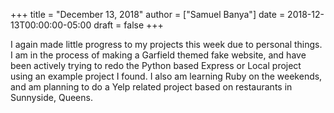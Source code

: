 +++
title = "December 13, 2018"
author = ["Samuel Banya"]
date = 2018-12-13T00:00:00-05:00
draft = false
+++

I again made little progress to my projects this week due to personal things.
I am in the process of making a Garfield themed fake website, and have been actively trying
to redo the Python based Express or Local project using an example project I found. I also am
learning Ruby on the weekends, and am planning to do a Yelp related project based on restaurants
in Sunnyside, Queens.